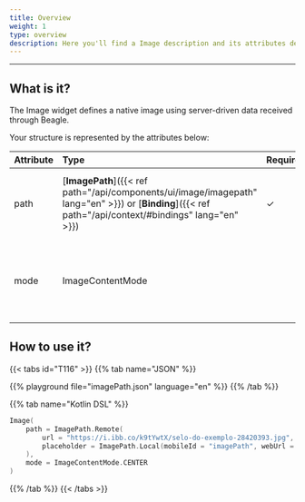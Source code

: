 ```yaml
---
title: Overview
weight: 1
type: overview
description: Here you'll find a Image description and its attributes details.
---
```


---

## What is it?

The Image widget defines a native image using server-driven data received through Beagle.

Your structure is represented by the attributes below:

| **Attribute** | **Type**                                                                                               | Required | **Definition**                                                      |
| :------------ | :----------------------------------------------------------------------------------------------------- | :------- | :------------------------------------------------------------------ |
| path          | [**ImagePath**]({{< ref path="/api/components/ui/image/imagepath" lang="en" >}}) or [**Binding**]({{< ref path="/api/context/#bindings" lang="en" >}}) | ✓        | Refers to a local image or URL of a remote image to be exhibited.   |
| mode          | ImageContentMode                                                                                       |          | Responsible to control how the image will be internally controlled. |

## How to use it?

{{< tabs id="T116" >}}
{{% tab name="JSON" %}}

<!-- json-playground:imagePath.json
{
   "_beagleComponent_":"beagle:image",
   "path":{
      "_beagleImagePath_":"remote",
      "url":"https://i.ibb.co/k9tYwtX/selo-do-exemplo-28420393.jpg",
      "placeholder":{
        "mobileId": "imagePath",
        "webUrl": "/imagePath.png"
      }
   },
   "mode":"CENTER"
}
-->

{{% playground file="imagePath.json" language="en" %}}
{{% /tab %}}

{{% tab name="Kotlin DSL" %}}

```kotlin
Image(
    path = ImagePath.Remote(
        url = "https://i.ibb.co/k9tYwtX/selo-do-exemplo-28420393.jpg",
        placeholder = ImagePath.Local(mobileId = "imagePath", webUrl = "/imagePath.png")
    ),
    mode = ImageContentMode.CENTER
)
```

{{% /tab %}}
{{< /tabs >}}